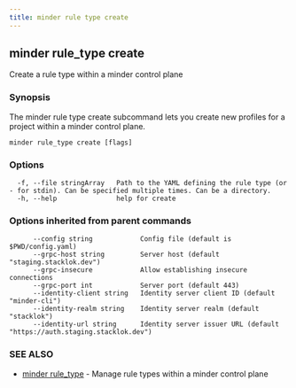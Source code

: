 ```yaml
---
title: minder rule type create
---
```

## minder rule_type create

Create a rule type within a minder control plane

### Synopsis

The minder rule type create subcommand lets you create new profiles for a project
within a minder control plane.

```
minder rule_type create [flags]
```

### Options

```
  -f, --file stringArray   Path to the YAML defining the rule type (or - for stdin). Can be specified multiple times. Can be a directory.
  -h, --help               help for create
```

### Options inherited from parent commands

```
      --config string            Config file (default is $PWD/config.yaml)
      --grpc-host string         Server host (default "staging.stacklok.dev")
      --grpc-insecure            Allow establishing insecure connections
      --grpc-port int            Server port (default 443)
      --identity-client string   Identity server client ID (default "minder-cli")
      --identity-realm string    Identity server realm (default "stacklok")
      --identity-url string      Identity server issuer URL (default "https://auth.staging.stacklok.dev")
```

### SEE ALSO

* [minder rule_type](minder_rule_type.md)	 - Manage rule types within a minder control plane

